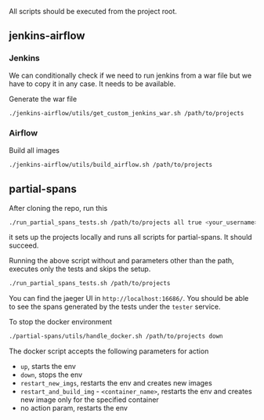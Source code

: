 
All scripts should be executed from the project root.

## jenkins-airflow

### Jenkins

We can conditionally check if we need to run jenkins from a war file but we have to copy it in any case. It needs to be available.

Generate the war file

```bash
./jenkins-airflow/utils/get_custom_jenkins_war.sh /path/to/projects
```

### Airflow

Build all images

```bash
./jenkins-airflow/utils/build_airflow.sh /path/to/projects
```

## partial-spans

After cloning the repo, run this

```bash
./run_partial_spans_tests.sh /path/to/projects all true <your_username> <remote_repo_or_username_to_pull_from>
```

it sets up the projects locally and runs all scripts for partial-spans. It should succeed.

Running the above script without and parameters other than the path, executes only the tests and skips the setup.

```bash
./run_partial_spans_tests.sh /path/to/projects
```

You can find the jaeger UI in `http://localhost:16686/`.
You should be able to see the spans generated by the tests under the `tester` service.

To stop the docker environment
```bash
./partial-spans/utils/handle_docker.sh /path/to/projects down
```

The docker script accepts the following parameters for action
* `up`, starts the env
* `down`, stops the env
* `restart_new_imgs`, restarts the env and creates new images
* `restart_and_build_img` - `<container_name>`, restarts the env and creates new image only for the specified container
* no action param, restarts the env
